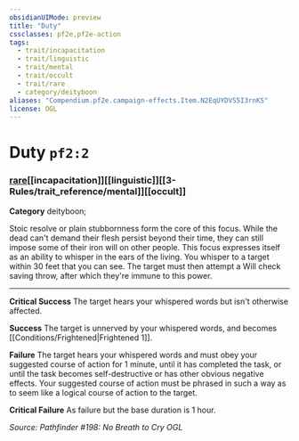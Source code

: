 ```yaml
---
obsidianUIMode: preview
title: "Duty"
cssclasses: pf2e,pf2e-action
tags:
  - trait/incapacitation
  - trait/linguistic
  - trait/mental
  - trait/occult
  - trait/rare
  - category/deityboon
aliases: "Compendium.pf2e.campaign-effects.Item.N2EqUYDVS5I3rnKS"
license: OGL
---
```

# Duty `pf2:2`

### [rare](rare "Rare Rarity Trait")[[incapacitation]][[linguistic]][[3-Rules/trait_reference/mental]][[occult]]

**Category** deityboon; 




Stoic resolve or plain stubbornness form the core of this focus. While the dead can't demand their flesh persist beyond their time, they can still impose some of their iron will on other people. This focus expresses itself as an ability to whisper in the ears of the living. You whisper to a target within 30 feet that you can see. The target must then attempt a Will check saving throw, after which they're immune to this power.

* * *

**Critical Success** The target hears your whispered words but isn't otherwise affected.

**Success** The target is unnerved by your whispered words, and becomes [[Conditions/Frightened|Frightened 1]].

**Failure** The target hears your whispered words and must obey your suggested course of action for 1 minute, until it has completed the task, or until the task becomes self-destructive or has other obvious negative effects. Your suggested course of action must be phrased in such a way as to seem like a logical course of action to the target.

**Critical Failure** As failure but the base duration is 1 hour.

*Source: Pathfinder #198: No Breath to Cry*
*OGL*